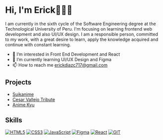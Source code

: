 # Hi, I'm Erick👋👨‍💻
I am currently in the sixth cycle of the Software Engineering degree at the Technological University of Peru. I'm focusing on learning frontend web development and also UI/UX design. I am a responsible person, committed to my work, with a great desire to learn, apply the knowledge acquired and continue with constant learning.

- 👀 I’m interested in Front End Development and React
- 🌱 I’m currently learning UI/UX Design and Figma
- 📫 How to reach me erickdiazc717@gmail.com

## Projects
- [Suikanime](https://github.com/erickdc7/Suikanime)
- [Cesar Vallejo Tribute](https://github.com/erickdc7/Cesar-Vallejo-Tribute)
- [Anime Kyu](https://github.com/erickdc7/Anime-Kyu)

## Skills
[![HTML5](https://img.shields.io/badge/HTML5-E34F26?style=for-the-badge&logo=html5&logoColor=white)]()
[![CSS3](https://img.shields.io/badge/CSS3-1572B6?style=for-the-badge&logo=css3&logoColor=white)]()
[![JavaScript](https://img.shields.io/badge/JavaScript-323330?style=for-the-badge&logo=javascript&logoColor=F7DF1E)]()
[![Figma](https://img.shields.io/badge/Figma-F24E1E?style=for-the-badge&logo=figma&logoColor=white)]()
[![React](https://img.shields.io/badge/React-20232A?style=for-the-badge&logo=react&logoColor=61DAFB)]()
[![GIT](https://img.shields.io/badge/GIT-E44C30?style=for-the-badge&logo=git&logoColor=white)]()


 



<!---

## Stats
![Erick's GitHub stats](https://github-readme-stats.vercel.app/api?username=erickdc7&show_icons=true&bg_color=00000000)


[![Top Langs](https://github-readme-stats.vercel.app/api/top-langs/?username=erickdc7&layout=compact)](https://github.com/erickdc7/github-readme-stats)

## Skills
- 👨‍💻 HTML5
- 👁️ CSS3
- ⚙️ JavaScript
- 🖌️ Figma
- 💫 React

erickdc7/erickdc7 is a ✨ special ✨ repository because its `README.md` (this file) appears on your GitHub profile.
You can click the Preview link to take a look at your changes.
--->
